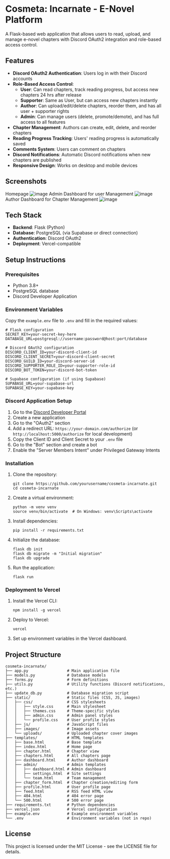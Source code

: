 # Cosmeta: Incarnate - E-Novel Platform

A Flask-based web application that allows users to read, upload, and manage e-novel chapters with Discord OAuth2 integration and role-based access control.

## Features

- **Discord OAuth2 Authentication**: Users log in with their Discord accounts
- **Role-Based Access Control**:
  - **User**: Can read chapters, track reading progress, but access new chapters 24 hrs after release
  - **Supporter**: Same as User, but can access new chapters instantly
  - **Author**: Can upload/edit/delete chapters, reorder them, and has all user + supporter rights
  - **Admin**: Can manage users (delete, promote/demote), and has full access to all features
- **Chapter Management**: Authors can create, edit, delete, and reorder chapters
- **Reading Progress Tracking**: Users' reading progress is automatically saved
- **Comments System**: Users can comment on chapters
- **Discord Notifications**: Automatic Discord notifications when new chapters are published
- **Responsive Design**: Works on desktop and mobile devices

## Screenshots
Homepage
![image](https://github.com/user-attachments/assets/83c52065-f2d9-4f3e-a78b-3107c2f8a0ab)
Admin Dashboard for user Management
![image](https://github.com/user-attachments/assets/f3e71032-df4a-416f-80b1-1772aedc8db1)
Author Dashboard for Chapter Management
![image](https://github.com/user-attachments/assets/4dac3255-9d45-4c9d-b69b-ad18fd684774)



## Tech Stack

- **Backend**: Flask (Python)
- **Database**: PostgreSQL (via Supabase or direct connection)
- **Authentication**: Discord OAuth2
- **Deployment**: Vercel-compatible

## Setup Instructions

### Prerequisites

- Python 3.8+
- PostgreSQL database
- Discord Developer Application

### Environment Variables

Copy the `example.env` file to `.env` and fill in the required values:

```
# Flask configuration
SECRET_KEY=your-secret-key-here
DATABASE_URL=postgresql://username:password@host:port/database

# Discord OAuth2 configuration
DISCORD_CLIENT_ID=your-discord-client-id
DISCORD_CLIENT_SECRET=your-discord-client-secret
DISCORD_GUILD_ID=your-discord-server-id
DISCORD_SUPPORTER_ROLE_ID=your-supporter-role-id
DISCORD_BOT_TOKEN=your-discord-bot-token

# Supabase configuration (if using Supabase)
SUPABASE_URL=your-supabase-url
SUPABASE_KEY=your-supabase-key
```

### Discord Application Setup

1. Go to the [Discord Developer Portal](https://discord.com/developers/applications)
2. Create a new application
3. Go to the "OAuth2" section
4. Add a redirect URL: `https://your-domain.com/authorize` (or `http://localhost:5000/authorize` for local development)
5. Copy the Client ID and Client Secret to your `.env` file
6. Go to the "Bot" section and create a bot
7. Enable the "Server Members Intent" under Privileged Gateway Intents

### Installation

1. Clone the repository:
   ```
   git clone https://github.com/yourusername/cosmeta-incarnate.git
   cd cosmeta-incarnate
   ```

2. Create a virtual environment:
   ```
   python -m venv venv
   source venv/bin/activate  # On Windows: venv\Scripts\activate
   ```

3. Install dependencies:
   ```
   pip install -r requirements.txt
   ```

4. Initialize the database:
   ```
   flask db init
   flask db migrate -m "Initial migration"
   flask db upgrade
   ```

5. Run the application:
   ```
   flask run
   ```

### Deployment to Vercel

1. Install the Vercel CLI:
   ```
   npm install -g vercel
   ```

2. Deploy to Vercel:
   ```
   vercel
   ```

3. Set up environment variables in the Vercel dashboard.

## Project Structure

```
cosmeta-incarnate/
├── app.py                 # Main application file
├── models.py              # Database models
├── forms.py               # Form definitions
├── utils.py               # Utility functions (Discord notifications, etc.)
├── update_db.py           # Database migration script
├── static/                # Static files (CSS, JS, images)
│   ├── css/               # CSS stylesheets
│   │   ├── style.css      # Main stylesheet
│   │   ├── themes.css     # Theme-specific styles
│   │   ├── admin.css      # Admin panel styles
│   │   └── profile.css    # User profile styles
│   ├── js/                # JavaScript files
│   ├── images/            # Image assets
│   └── uploads/           # Uploaded chapter cover images
├── templates/             # HTML templates
│   ├── base.html          # Base template
│   ├── index.html         # Home page
│   ├── chapter.html       # Chapter view
│   ├── chapters.html      # All chapters page
│   ├── dashboard.html     # Author dashboard
│   ├── admin/             # Admin templates
│   │   ├── dashboard.html # Admin dashboard
│   │   ├── settings.html  # Site settings
│   │   └── team.html      # Team management
│   ├── chapter_form.html  # Chapter creation/editing form
│   ├── profile.html       # User profile page
│   ├── feed.html          # RSS feed HTML view
│   ├── 404.html           # 404 error page
│   └── 500.html           # 500 error page
├── requirements.txt       # Python dependencies
├── vercel.json            # Vercel configuration
├── example.env            # Example environment variables
└── .env                   # Environment variables (not in repo)
```

## License

This project is licensed under the MIT License - see the LICENSE file for details.
